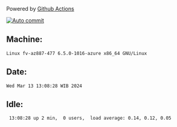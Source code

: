 Powered by [Github Actions](https://github.com/features/actions)

[![Auto commit](https://github.com/hiage/workstation/workflows/Auto%20commit/badge.svg)](https://github.com/hiage/workstation/actions?query=workflow%3A%22Auto+commit%22)

## Machine:
```
Linux fv-az887-477 6.5.0-1016-azure x86_64 GNU/Linux
```
## Date:
```
Wed Mar 13 13:08:28 WIB 2024
```
## Idle:
```
 13:08:28 up 2 min,  0 users,  load average: 0.14, 0.12, 0.05
```
